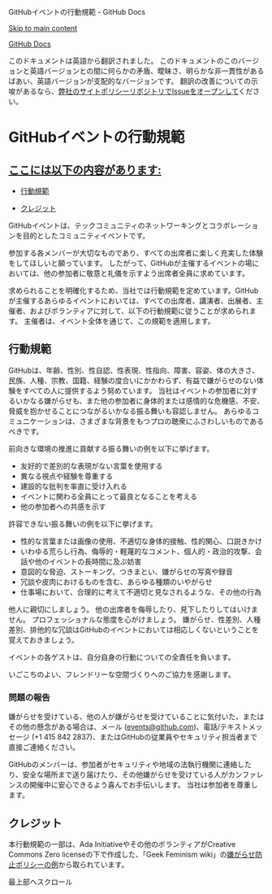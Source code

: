 GitHubイベントの行動規範 - GitHub Docs

[Skip to main content](#main-content)

[](/ja)[GitHub Docs](/ja)

このドキュメントは英語から翻訳されました。 このドキュメントのこのバージョンと英語バージョンとの間に何らかの矛盾、曖昧さ、明らかな非一貫性があるばあい、英語バージョンが支配的なバージョンです。 翻訳の改善についての示唆があるなら、[弊社のサイトポリシーリポジトリでIssueをオープンして](https://github.com/github/site-policy/issues)ください。

GitHubイベントの行動規範
==========

[ここには以下の内容があります:](/github/site-policy/github-event-code-of-conduct#in-this-article)
----------

* [行動規範](#code-of-conduct)

* [クレジット](#credit)

GitHubイベントは、テックコミュニティのネットワーキングとコラボレーションを目的としたコミュニティイベントです。

参加する各メンバーが大切なものであり、すべての出席者に楽しく充実した体験をしてほしいと願っています。 したがって、GitHubが主催するイベントの場においては、他の参加者に敬意と礼儀を示すよう出席者全員に求めています。

求められることを明確化するため、当社では行動規範を定めています。GitHubが主催するあらゆるイベントにおいては、すべての出席者、講演者、出展者、主催者、およびボランティアに対して、以下の行動規範に従うことが求められます。 主催者は、イベント全体を通じて、この規範を適用します。

[](#code-of-conduct)行動規範
----------

GitHubは、年齢、性別、性自認、性表現、性指向、障害、容姿、体の大きさ、民族、人種、宗教、国籍、経験の度合いにかかわらず、有益で嫌がらせのない体験をすべての人に提供するよう努めています。 当社はイベントの参加者に対するいかなる嫌がらせも、また他の参加者に身体的または感情的な危機感、不安、脅威を抱かせることにつながるいかなる振る舞いも容認しません。 あらゆるコミュニケーションは、さまざまな背景をもつプロの聴衆にふさわしいものであるべきです。

前向きな環境の推進に貢献する振る舞いの例を以下に挙げます。

* 友好的で差別的な表現がない言葉を使用する
* 異なる視点や経験を尊重する
* 建設的な批判を率直に受け入れる
* イベントに関わる全員にとって最良となることを考える
* 他の参加者への共感を示す

許容できない振る舞いの例を以下に挙げます。

* 性的な言葉または画像の使用、不適切な身体的接触、性的関心、口説きかけ
* いわゆる荒らし行為、侮辱的・軽蔑的なコメント、個人的・政治的攻撃、会話や他のイベントの長時間に及ぶ妨害
* 意図的な脅迫、ストーキング、つきまとい、嫌がらせの写真や録音
* 冗談や皮肉におけるものを含む、あらゆる種類のいやがらせ
* 仕事場において、合理的に考えて不適切と見なされるような、その他の行為

他人に親切にしましょう。 他の出席者を侮辱したり、見下したりしてはいけません。 プロフェッショナルな態度を心がけましょう。 嫌がらせ、性差別、人種差別、排他的な冗談はGitHubのイベントにおいては相応しくないということを覚えておきましょう。

イベントの各ゲストは、自分自身の行動についての全責任を負います。

いごこちのよい、フレンドリーな空間づくりへのご協力を感謝します。

### [](#reporting-an-incident)問題の報告 ###

嫌がらせを受けている、他の人が嫌がらせを受けていることに気付いた、またはその他の懸念がある場合は、メール ([events@github.com](mailto:events@github.com))、電話/テキストメッセージ (+1 415 842 2837)、またはGitHubの従業員やセキュリティ担当者まで直接ご連絡ください。

GitHubのメンバーは、参加者がセキュリティや地域の法執行機関に連絡したり、安全な場所まで送り届けたり、その他嫌がらせを受けている人がカンファレンスの開催中に安心できるよう喜んでお手伝いします。 当社は参加者を尊重します。

[](#credit)クレジット
----------

本行動規範の一部は、Ada Initiativeやその他のボランティアがCreative Commons Zero licenseの下で作成した、「Geek Feminism wiki」の[嫌がらせ防止ポリシーの例](https://geekfeminism.wikia.org/wiki/Conference_anti-harassment/Policy)から取られています。

最上部へスクロール
